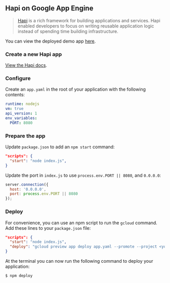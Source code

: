 ## Hapi on Google App Engine

> [Hapi](http://hapijs.com/) is a rich framework for building applications and services. Hapi enabled developers to focus on writing reusable application logic instead of spending time building infrastructure.

You can view the deployed demo app [here](https://hapi-demo.appspot.com).

### Create a new Hapi app

[View the Hapi docs](http://hapijs.com/).

### Configure

Create an `app.yaml` in the root of your application with the following contents:

```yaml
runtime: nodejs
vm: true
api_version: 1
env_variables:
  PORT: 8080
```

### Prepare the app

Update `package.json` to add an `npm start` command:

```json
"scripts": {
  "start": "node index.js",
}
```

Update the port in `index.js` to use `process.env.PORT || 8080`, and `0.0.0.0`:

```js
server.connection({
  host: '0.0.0.0',
  port: process.env.PORT || 8080
});
```

### Deploy

For convenience, you can use an npm script to run the `gcloud` command. Add
these lines to your `package.json` file:

```json
"scripts": {
  "start": "node index.js",
  "deploy": "gcloud preview app deploy app.yaml --promote --project <your-project-id>"
}
```

At the terminal you can now run the following command to deploy your
application:

```
$ npm deploy
```
